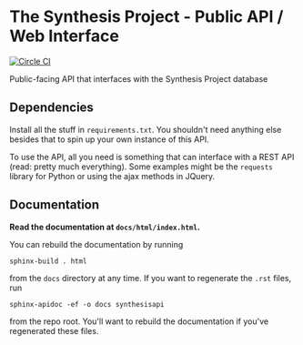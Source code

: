 # The Synthesis Project - Public API / Web Interface
[![Circle CI](https://circleci.com/gh/olivettigroup/synthesis-api.svg?style=svg&circle-token=224606a43088c3248ea1363602b326f8194c9d37)](https://circleci.com/gh/olivettigroup/synthesis-api)

Public-facing API that interfaces with the Synthesis Project database

## Dependencies

Install all the stuff in `requirements.txt`. You shouldn't need anything else besides that to spin up your own instance of this API.

To use the API, all you need is something that can interface with a REST API (read: pretty much everything). Some examples might be the `requests` library for Python or using the ajax methods in JQuery.

## Documentation

__Read the documentation at `docs/html/index.html`.__ 

You can rebuild the documentation by running 
    
    sphinx-build . html 

from the `docs` directory at any time. If you want to regenerate the `.rst` files, run 

    sphinx-apidoc -ef -o docs synthesisapi

from the repo root. You'll want to rebuild the documentation if you've regenerated these files.


